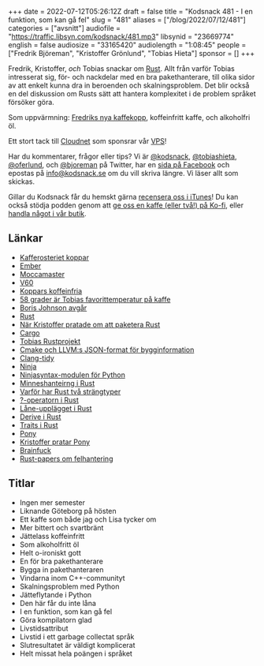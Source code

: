 +++
date = 2022-07-12T05:26:12Z
draft = false
title = "Kodsnack 481 - I en funktion, som kan gå fel"
slug = "481"
aliases = ["/blog/2022/07/12/481"]
categories = ["avsnitt"]
audiofile = "https://traffic.libsyn.com/kodsnack/481.mp3"
libsynid = "23669774"
english = false
audiosize = "33165420"
audiolength = "1:08:45"
people = ["Fredrik Björeman", "Kristoffer Grönlund", "Tobias Hieta"]
sponsor = []
+++

Fredrik, Kristoffer, *och* Tobias snackar om [Rust](https://en.wikipedia.org/wiki/Rust_%28programming_language%29). Allt från varför Tobias intresserat sig, för- och nackdelar med en bra pakethanterare, till olika sidor av att enkelt kunna dra in beroenden och skalningsproblem. Det blir också en del diskussion om Rusts sätt att hantera komplexitet i de problem språket försöker göra.

Som uppvärmning: [Fredriks nya kaffekopp](https://eu.ember.com/), koffeinfritt kaffe, och alkoholfri öl.

Ett stort tack till [Cloudnet](https://www.cloudnet.se) som sponsrar vår [VPS](https://en.wikipedia.org/wiki/Virtual_private_server)!

Har du kommentarer, frågor eller tips? Vi är [@kodsnack](https://www.twitter.com/kodsnack), [@tobiashieta](https://www.twitter.com/tobiashieta), [@oferlund](https://www.twitter.com/oferlund), och [@bjoreman](https://www.twitter.com/bjoreman) på Twitter, har en [sida på Facebook](https://www.facebook.com/kodsnack) och epostas på [info@kodsnack.se](mailto:info@kodsnack.se) om du vill skriva längre. Vi läser allt som skickas.

Gillar du Kodsnack får du hemskt gärna [recensera oss i iTunes](https://itunes.apple.com/se/podcast/kodsnack/id561631498?l=en)! Du kan också stödja podden genom att <a href="https://ko-fi.com/kodsnack" rel="payment">ge oss en kaffe (eller två!) på Ko-fi</a>, eller [handla något i vår butik](https://shop.spreadshirt.se/kodsnack/).

## Länkar ##
* [Kafferosteriet koppar](https://kafferosterietkoppar.se/)
* [Ember](https://eu.ember.com/)
* [Moccamaster](https://www.moccamaster.com/se/)
* [V60](https://www.baristashopen.se/kaffe/baristatillbehor/pourover/hario-v60-craft-coffee-maker.php)
* [Koppars koffeinfria](https://kafferosterietkoppar.se/kop/kaffebonor/koppars-koffeinfria-ekologiska-kaffebonor/)
* [58 grader är Tobias favorittemperatur på kaffe](https://kodsnack.se/471/)
* [Boris Johnson avgår](https://www.bbc.com/news/live/uk-politics-62072419)
* [Rust](https://en.wikipedia.org/wiki/Rust_%28programming_language%29)
* [När Kristoffer pratade om att paketera Rust](https://www.youtube.com/watch?v=4ua5aeKKDzU)
* [Cargo](https://doc.rust-lang.org/book/ch01-03-hello-cargo.html)
* [Tobias Rustprojekt](https://github.com/tru/ninja-syntax)
* [Cmake och LLVM:s JSON-format för bygginformation](https://clang.llvm.org/docs/JSONCompilationDatabase.html)
* [Clang-tidy](https://www.kdab.com/clang-tidy-part-1-modernize-source-code-using-c11c14/)
* [Ninja](https://en.wikipedia.org/wiki/Ninja_%28build_system%29)
* [Ninjasyntax-modulen för Python](https://github.com/ninja-build/ninja/blob/master/misc/ninja_syntax.py)
* [Minneshanteirng i Rust](https://pcwalton.github.io/2013/03/18/an-overview-of-memory-management-in-rust.html)
* [Varför har Rust två strängtyper](https://www.justanotherdot.com/posts/why-are-there-two-types-of-strings-in-rust)
* [?-operatorn i Rust](https://www.becomebetterprogrammer.com/rust-question-mark-operator/)
* [Låne-upplägget i Rust](https://doc.rust-lang.org/book/ch04-02-references-and-borrowing.html)
* [Derive i Rust](https://doc.rust-lang.org/reference/attributes/derive.html)
* [Traits i Rust](https://doc.rust-lang.org/reference/items/traits.html)
* [Pony](https://www.ponylang.io/)
* [Kristoffer pratar Pony](https://www.youtube.com/watch?v=e0197aoljGQ)
* [Brainfuck](https://en.wikipedia.org/wiki/Brainfuck)
* [Rust-papers om felhantering](https://www.dreamsongs.com/WorseIsBetter.html)

## Titlar ##
* Ingen mer semester
* Liknande Göteborg på hösten
* Ett kaffe som både jag och Lisa tycker om
* Mer bittert och svartbränt
* Jättelass koffeinfritt
* Som alkoholfritt öl
* Helt o-ironiskt gott
* En för bra pakethanterare
* Bygga in pakethanteraren
* Vindarna inom C++-communityt
* Skalningsproblem med Python
* Jätteflytande i Python
* Den här får du inte låna
* I en funktion, som kan gå fel
* Göra kompilatorn glad
* Livstidsattribut
* Livstid i ett garbage collectat språk
* Slutresultatet är väldigt komplicerat
* Helt missat hela poängen i språket